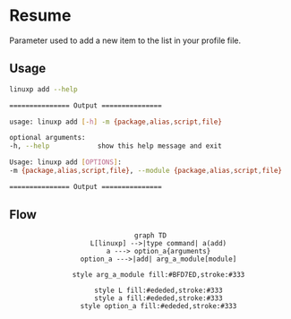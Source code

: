# Resume

Parameter used to add a new item to the list in your profile file.

## Usage

```bash
linuxp add --help

=============== Output ===============

usage: linuxp add [-h] -m {package,alias,script,file}

optional arguments:
-h, --help            show this help message and exit

Usage: linuxp add [OPTIONS]:
-m {package,alias,script,file}, --module {package,alias,script,file}

=============== Output ===============
```

## Flow

<center>

``` mermaid
graph TD
    L[linuxp] -->|type command| a(add)
    a ---> option_a{arguments}
    option_a --->|add| arg_a_module[module]

    style arg_a_module fill:#BFD7ED,stroke:#333

    style L fill:#ededed,stroke:#333
    style a fill:#ededed,stroke:#333
    style option_a fill:#ededed,stroke:#333
```

</center>